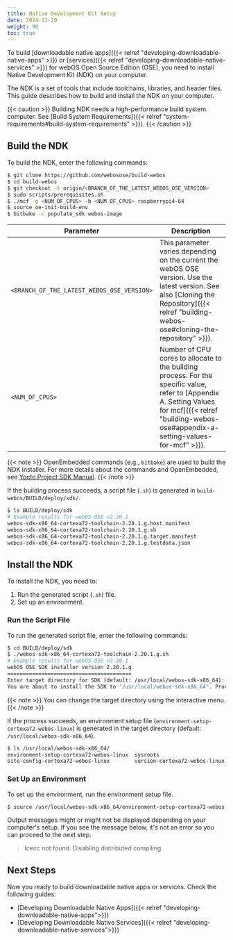 ```yaml
---
title: Native Development Kit Setup
date: 2024-11-29
weight: 90
toc: true
---
```


To build [downloadable native apps]({{< relref "developing-downloadable-native-apps" >}}) or [services]({{< relref "developing-downloadable-native-services" >}}) for webOS Open Source Edition (OSE), you need to install Native Development Kit (NDK) on your computer.

The NDK is a set of tools that include toolchains, libraries, and header files. This guide describes how to build and install the NDK on your computer.

{{< caution >}}
Building NDK needs a high-performance build system computer. See [Build System Requirements]({{< relref "system-requirements#build-system-requirements" >}}).
{{< /caution >}}

## Build the NDK

To build the NDK, enter the following commands:

``` bash
$ git clone https://github.com/webosose/build-webos
$ cd build-webos
$ git checkout -t origin/<BRANCH_OF_THE_LATEST_WEBOS_OSE_VERSION>
$ sudo scripts/prerequisites.sh
$ ./mcf -p <NUM_OF_CPUS> -b <NUM_OF_CPUS> raspberrypi4-64
$ source oe-init-build-env
$ bitbake -c populate_sdk webos-image
```

| Parameter | Description |
|-----------|-------------|
| `<BRANCH_OF_THE_LATEST_WEBOS_OSE_VERSION>` | This parameter varies depending on the current the webOS OSE version. Use the latest version. See also [Cloning the Repository]({{< relref "building-webos-ose#cloning-the-repository" >}}). |
| `<NUM_OF_CPUS>` | Number of CPU cores to allocate to the building process. For the specific value, refer to [Appendix A. Setting Values for mcf]({{< relref "building-webos-ose#appendix-a-setting-values-for-mcf" >}}). |

{{< note >}}
OpenEmbedded commands (e.g., `bitbake`) are used to build the NDK installer. For more details about the commands and OpenEmbedded, see [Yocto Project SDK Manual](https://www.yoctoproject.org/docs/2.6/sdk-manual/sdk-manual.html#sdk-building-an-sdk-installer).
{{< /note >}}

If the building process succeeds, a script file (`.sh`) is generated in `build-webos/BUILD/deploy/sdk/`.

``` bash
$ ls BUILD/deploy/sdk
# Example results for webOS OSE v2.20.1
webos-sdk-x86_64-cortexa72-toolchain-2.20.1.g.host.manifest
webos-sdk-x86_64-cortexa72-toolchain-2.20.1.g.sh
webos-sdk-x86_64-cortexa72-toolchain-2.20.1.g.target.manifest
webos-sdk-x86_64-cortexa72-toolchain-2.20.1.g.testdata.json
```

## Install the NDK

To install the NDK, you need to:

1. Run the generated script (`.sh`) file.
2. Set up an environment.

### Run the Script File

To run the generated script file, enter the following commands:

``` bash
$ cd BUILD/deploy/sdk
$ ./webos-sdk-x86_64-cortexa72-toolchain-2.20.1.g.sh
# Example results for webOS OSE v2.20.1
webOS OSE SDK installer version 2.20.1.g
========================================
Enter target directory for SDK (default: /usr/local/webos-sdk-x86_64):
You are about to install the SDK to "/usr/local/webos-sdk-x86_64". Proceed [Y/n]? Y
```

{{< note >}}
You can change the target directory using the interactive menu.
{{< /note >}}

If the process succeeds, an environment setup file (`environment-setup-cortexa72-webos-linux`) is generated in the target directory (default: `/usr/local/webos-sdk-x86_64`).

``` bash
$ ls /usr/local/webos-sdk-x86_64/
environment-setup-cortexa72-webos-linux  sysroots
site-config-cortexa72-webos-linux        version-cortexa72-webos-linux
```

### Set Up an Environment

To set up the environment, run the environment setup file.

``` bash
$ source /usr/local/webos-sdk-x86_64/environment-setup-cortexa72-webos-linux
```

Output messages might or might not be displayed depending on your computer's setup. If you see the message below, it's not an error so you can proceed to the next step.

> Icecc not found. Disabling distributed compiling

## Next Steps

Now you ready to build downloadable native apps or services. Check the following guides:

- [Developing Downloadable Native Apps]({{< relref "developing-downloadable-native-apps">}})
- [Developing Downloadable Native Services]({{< relref "developing-downloadable-native-services">}})
